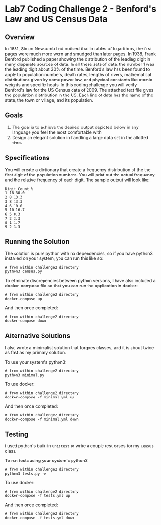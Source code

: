 # Lab7 Coding Challenge 2 - Benford's Law and US Census Data

## Overview
In 1881, Simon Newcomb had noticed that in tables of logarithms, the first pages were much more worn and
smudged than later pages. In 1938, Frank Benford published a paper showing the distribution of the
leading digit in many disparate sources of data. In all these sets of data, the number 1 was the leading digit
about 30% of the time.
Benford's law has been found to apply to population numbers, death rates, lengths of rivers, mathematical
distributions given by some power law, and physical constants like atomic weights and specific heats.
In this coding challenge you will verify Benford's law for the US Census data of 2009. The attached text file
gives the population distribution in the US. Each line of data has the name of the state, the town or village,
and its population.

## Goals
1. The goal is to achieve the desired output depicted below in any language you feel the most
comfortable with.
2. Design an elegant​ solution in handling a large data set in the allotted time.

## Specifications
You will create a dictionary that create a frequency distribution of the the first digit of the population
numbers. You will print out the actual frequency and the relative frequency of each digit. The sample
output will look like:
```
Digit Count %
1 18 30.0
2 8 13.3
3 8 13.3
4 6 10.0
5 10 16.7
6 5 8.3
7 2 3.3
8 1 1.7
9 2 3.3
```

## Running the Solution
The solution is pure python with no dependencies, so if you have python3 installed on your system, you can run this like so:

```shell
# from within challenge2 directory
python3 census.py
```

To eliminate discrepencies between python versions, I have also included a docker-compose file so that you can run the application in docker:

```shell
# from within challenge2 directory
docker-compose up
```

And then once completed:

```shell
# from within challenge2 directory
docker-compose down
```

## Alternative Solutions
I also wrote a minimalist solution that forgoes classes, and it is about twice as fast as my primary solution.

To use your system's python3:

```shell
# from within challenge2 directory
python3 minimal.py
```

To use docker:

```shell
# from within challenge2 directory
docker-compose -f minimal.yml up
```

And then once completed:

```shell
# from within challenge2 directory
docker-compose -f minimal.yml down
```

## Testing
I used python's built-in `unittest` to write a couple test cases for my `Census` class.

To run tests using your system's python3:

```shell
# from within challenge2 directory
python3 tests.py -v
```

To use docker:

```shell
# from within challenge2 directory
docker-compose -f tests.yml up
```

And then once completed:

```shell
# from within challenge2 directory
docker-compose -f tests.yml down
```